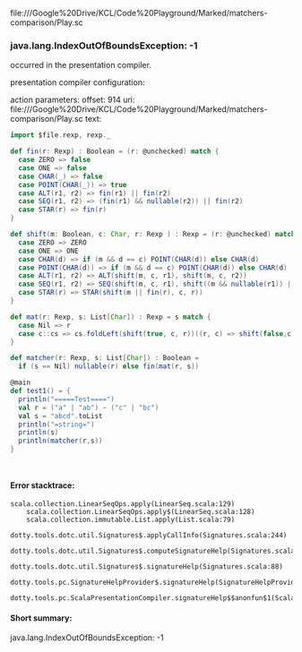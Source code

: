 file://<HOME>/Google%20Drive/KCL/Code%20Playground/Marked/matchers-comparison/Play.sc
### java.lang.IndexOutOfBoundsException: -1

occurred in the presentation compiler.

presentation compiler configuration:


action parameters:
offset: 914
uri: file://<HOME>/Google%20Drive/KCL/Code%20Playground/Marked/matchers-comparison/Play.sc
text:
```scala
import $file.rexp, rexp._

def fin(r: Rexp) : Boolean = (r: @unchecked) match {
  case ZERO => false
  case ONE => false
  case CHAR(_) => false
  case POINT(CHAR(_)) => true
  case ALT(r1, r2) => fin(r1) || fin(r2)
  case SEQ(r1, r2) => (fin(r1) && nullable(r2)) || fin(r2)
  case STAR(r) => fin(r)
}

def shift(m: Boolean, c: Char, r: Rexp ) : Rexp = (r: @unchecked) match {
  case ZERO => ZERO
  case ONE => ONE
  case CHAR(d) => if (m && d == c) POINT(CHAR(d)) else CHAR(d)
  case POINT(CHAR(d)) => if (m && d == c) POINT(CHAR(d)) else CHAR(d)
  case ALT(r1, r2) => ALT(shift(m, c, r1), shift(m, c, r2))
  case SEQ(r1, r2) => SEQ(shift(m, c, r1), shift((m && nullable(r1)) || fin(r1), c, r2))
  case STAR(r) => STAR(shift(m || fin(r), c, r))
}

def mat(r: Rexp, s: List[Char]) : Rexp = s match {
  case Nil => r
  case c::cs => cs.foldLeft(shift(true, c, r))((r, c) => shift(false,c,r, @@c))
}

def matcher(r: Rexp, s: List[Char]) : Boolean =
  if (s == Nil) nullable(r) else fin(mat(r, s))

@main
def test1() = {
  println("=====Test====")
  val r = ("a" | "ab") ~ ("c" | "bc")
  val s = "abcd".toList
  println("=string=")
  println(s)
  println(matcher(r,s))
}




```



#### Error stacktrace:

```
scala.collection.LinearSeqOps.apply(LinearSeq.scala:129)
	scala.collection.LinearSeqOps.apply$(LinearSeq.scala:128)
	scala.collection.immutable.List.apply(List.scala:79)
	dotty.tools.dotc.util.Signatures$.applyCallInfo(Signatures.scala:244)
	dotty.tools.dotc.util.Signatures$.computeSignatureHelp(Signatures.scala:101)
	dotty.tools.dotc.util.Signatures$.signatureHelp(Signatures.scala:88)
	dotty.tools.pc.SignatureHelpProvider$.signatureHelp(SignatureHelpProvider.scala:46)
	dotty.tools.pc.ScalaPresentationCompiler.signatureHelp$$anonfun$1(ScalaPresentationCompiler.scala:435)
```
#### Short summary: 

java.lang.IndexOutOfBoundsException: -1